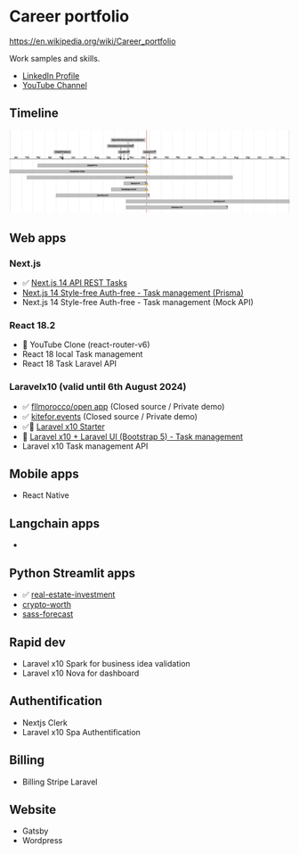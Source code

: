 # Career portfolio

https://en.wikipedia.org/wiki/Career_portfolio

Work samples and skills. 

- [LinkedIn Profile](https://www.linkedin.com/in/souhailmerroun/)
- [YouTube Channel](https://www.youtube.com/channel/UCrigMlhA9Zl45Tyg3lvMrRA)

## Timeline

![Timeline](timeline.png)

## Web apps

### Next.js
- ✅ [Next.js 14 API REST Tasks](https://github.com/souhailmerroun-career-portfolio/nextjs-14-api-tasks)
- [Next.js 14 Style-free Auth-free - Task management (Prisma)](https://github.com/souhailmerroun-career-portfolio/nextjs-14-tasks)
- Next.js 14 Style-free Auth-free - Task management (Mock API)

### React 18.2
- 🚧 YouTube Clone (react-router-v6)
- React 18 local Task management
- React 18 Task Laravel API

### Laravelx10 (valid until 6th August 2024)
- ✅ [fllmorocco/open app](https://github.com/fllmorocco-org/open) (Closed source / Private demo)
- ✅ [kitefor.events](https://github.com/skedle-for-events/laravel-v1) (Closed source / Private demo)
- ✅🚧 [Laravel x10 Starter](https://github.com/souhailmerroun-career-portfolio/laravelx10-starter)
- 🚧 [Laravel x10 + Laravel UI (Bootstrap 5) - Task management](https://github.com/souhailmerroun-career-portfolio/laravel-10-tasks)
- Laravel x10 Task management API

## Mobile apps
- React Native

## Langchain apps
- 

## Python Streamlit apps
- ✅ [real-estate-investment](https://github.com/souhailmerroun-poc/real-estate-investment)
- [crypto-worth](https://github.com/souhailmerroun-poc/crypto-worth)
- [sass-forecast](https://github.com/souhailmerroun-poc/saas-forecast)

## Rapid dev
- Laravel x10 Spark for business idea validation
- Laravel x10 Nova for dashboard

## Authentification
- Nextjs Clerk
- Laravel x10 Spa Authentification

## Billing
- Billing Stripe Laravel

## Website
- Gatsby
- Wordpress

